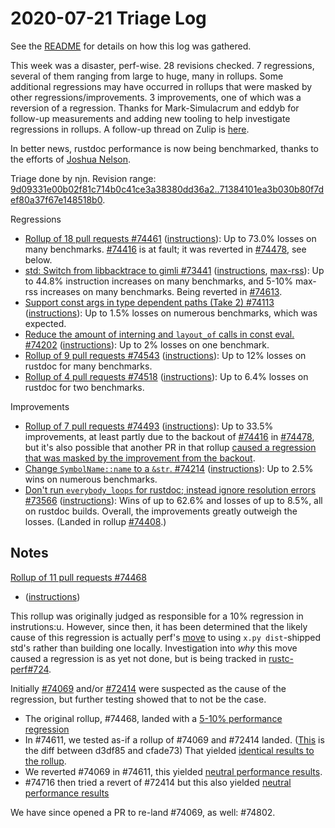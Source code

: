 # 2020-07-21 Triage Log

See the [README](README.md) for details on how this log was gathered.

This week was a disaster, perf-wise. 28 revisions checked. 7
regressions, several of them ranging from large to huge, many in rollups. Some
additional regressions may have occurred in rollups that were masked by other
regressions/improvements. 3 improvements, one of which was a reversion of a
regression. Thanks for Mark-Simulacrum and eddyb for follow-up measurements and
adding new tooling to help investigate regressions in rollups. A follow-up
thread on Zulip is
[here](https://rust-lang.zulipchat.com/#narrow/stream/247081-t-compiler.2Fperformance/topic/Follow-up.20to.20the.20bad.20perf.20triage.20of.202020-07-21).

In better news, rustdoc performance is now being benchmarked, thanks to the
efforts of [Joshua Nelson](https://github.com/rust-lang/rustc-perf/pull/675).

Triage done by njn. Revision range: [9d09331e00b02f81c714b0c41ce3a38380dd36a2..71384101ea3b030b80f7def80a37f67e148518b0](https://perf.rust-lang.org/?start=9d09331e00b02f81c714b0c41ce3a38380dd36a2&end=71384101ea3b030b80f7def80a37f67e148518b0&absolute=false&stat=instructions%3Au).

Regressions
- [Rollup of 18 pull requests #74461](https://github.com/rust-lang/rust/pull/74461#issuecomment-660492867)
  ([instructions](https://perf.rust-lang.org/compare.html?start=39d5a61f2e4e237123837f5162cc275c2fd7e625&end=d3df8512d2c2afc6d2e7d8b5b951dd7f2ad77b02-v1&stat=instructions:u)):
  Up to 73.0% losses on many benchmarks.
  [#74416](https://github.com/rust-lang/rust/pull/74416#issuecomment-660545238)
  is at fault; it was reverted in
  [#74478](https://github.com/rust-lang/rust/pull/74478), see below.
- [std: Switch from libbacktrace to gimli #73441](https://github.com/rust-lang/rust/pull/73441#issuecomment-660881380)
  ([instructions](https://perf.rust-lang.org/compare.html?start=7d31ffc1ac9e9ea356e896e63307168a64501b9d&end=1fa54ad9680cc82e7301f8ed4e9b7402dfd6ce0e&stat=instructions:u),
   [max-rss](https://perf.rust-lang.org/compare.html?start=7d31ffc1ac9e9ea356e896e63307168a64501b9d&end=1fa54ad9680cc82e7301f8ed4e9b7402dfd6ce0e&stat=max-rss)):
  Up to 44.8% instruction increases on many benchmarks, and 5-10% max-rss increases on many benchmarks. Being reverted in [#74613](https://github.com/rust-lang/rust/pull/74613).
- [Support const args in type dependent paths (Take 2) #74113](https://github.com/rust-lang/rust/pull/74113#issuecomment-661470398)
  ([instructions](https://perf.rust-lang.org/compare.html?start=d9e8d6290745a65025a3e082aea72fbe372292c6&end=7e11379f3b4c376fbb9a6c4d44f3286ccc28d149&stat=instructions:u)):
  Up to 1.5% losses on numerous benchmarks, which was expected.
- [Reduce the amount of interning and `layout_of` calls in const eval. #74202](https://github.com/rust-lang/rust/pull/74202#issuecomment-661475728)
  ([instructions](https://perf.rust-lang.org/compare.html?start=4cd0ee9343da86d9770bf0a514a682d240e0dce8&end=125c58caebc67c32ec45ac6c0581b596fd532082&stat=instructions:u)):
  Up to 2% losses on one benchmark.
- [Rollup of 9 pull requests #74543](https://github.com/rust-lang/rust/pull/74543#issuecomment-661507295)
  ([instructions](https://perf.rust-lang.org/compare.html?start=2c21a6f3a8b1c75c444b87fde5116853383b3fbd&end=891e6fee572009ff2be4d4057fb33483610c36a7&stat=instructions:u)):
  Up to 12% losses on rustdoc for many benchmarks.
- [Rollup of 4 pull requests #74518](https://github.com/rust-lang/rust/pull/74518#issuecomment-661498214)
  ([instructions](https://perf.rust-lang.org/compare.html?start=48036804d2bc461b243c5d291b850e44bcca68ef&end=d7f94516345a36ddfcd68cbdf1df835d356795c3&stat=instructions:u)):
  Up to 6.4% losses on rustdoc for two benchmarks.

Improvements
- [Rollup of 7 pull requests #74493](https://github.com/rust-lang/rust/pull/74493#issuecomment-661521298)
  ([instructions](https://perf.rust-lang.org/compare.html?start=1fa54ad9680cc82e7301f8ed4e9b7402dfd6ce0e&end=0701419e96d94e5493c7ebfcecb66511ab0aa778&stat=instructions:u)):
  Up to 33.5% improvements, at least partly due to the backout of
  [#74416](https://github.com/rust-lang/rust/pull/74416) in
  [#74478](https://github.com/rust-lang/rust/pull/74478), but it's also
  possible that another PR in that rollup [caused a regression that was masked
  by the improvement from the backout](https://github.com/rust-lang/rust/pull/74493#issuecomment-661521298).
- [Change `SymbolName::name` to a `&str`. #74214](https://github.com/rust-lang/rust/pull/74214#issuecomment-661459141)
  ([instructions](https://perf.rust-lang.org/compare.html?start=c714eae0e3b4ba263c193d54f6e46bb9a1feb2cc&end=d9e8d6290745a65025a3e082aea72fbe372292c6&stat=instructions:u)):
  Up to 2.5% wins on numerous benchmarks.
- [Don't run `everybody_loops` for rustdoc; instead ignore resolution errors #73566](https://github.com/rust-lang/rust/pull/73566#issuecomment-661484787)
  ([instructions](https://perf.rust-lang.org/compare.html?start=6ee1b62c811a6eb68d6db6dfb91f66a49956749b&end=5c9e5df3a097e094641f16dab501ab1c4da10e9f&stat=instructions:u)):
  Wins of up to 62.6% and losses of up to 8.5%, all on rustdoc builds. Overall,
  the improvements greatly outweigh the losses. (Landed in rollup
  [#74408](https://github.com/rust-lang/rust/pull/74408).)

## Notes

[Rollup of 11 pull requests #74468](https://github.com/rust-lang/rust/pull/74468#issuecomment-661371815)
 * ([instructions](https://perf.rust-lang.org/compare.html?start=d3df8512d2c2afc6d2e7d8b5b951dd7f2ad77b02-v1&end=7d31ffc1ac9e9ea356e896e63307168a64501b9d&stat=instructions:u))

This rollup was originally judged as responsible for a 10% regression in
instrutions:u. However, since then, it has been determined that the likely cause
of this regression is actually perf's
[move](https://github.com/rust-lang/rustc-perf/commit/048360c77a74244ba6e70d9b3f2bcd7779b8129f) to using `x.py dist`-shipped std's
rather than building one locally. Investigation into *why* this move caused a
regression is as yet not done, but is being tracked in [rustc-perf#724](https://github.com/rust-lang/rustc-perf/issues/724).

Initially [#74069](https://github.com/rust-lang/rust/pull/74069) and/or
[#72414](https://github.com/rust-lang/rust/pull/72414) were suspected
as the cause of the regression, but further testing showed that to not be the
case.

 * The original rollup, #74468, landed with a [5-10% performance regression](https://perf.rust-lang.org/compare.html?start=d3df8512d2c2afc6d2e7d8b5b951dd7f2ad77b02-v1&end=7d31ffc1ac9e9ea356e896e63307168a64501b9d&stat=instructions:u)
 * In #74611, we tested as-if a rollup of #74069 and #72414 landed. ([This](https://gist.github.com/Mark-Simulacrum/6893dff239d116947bca647f4f8128c7) is the diff between d3df85 and cfade73) That yielded [identical results to the rollup](https://perf.rust-lang.org/compare.html?start=d3df8512d2c2afc6d2e7d8b5b951dd7f2ad77b02-v1&end=cfade73820883adf654fe34fd6b0b03a99458a51).
 * We reverted #74069 in #74611, this yielded [neutral performance results](https://perf.rust-lang.org/compare.html?start=e8b55a4ad230ebec762fdfc4f241ba98a98560af&end=fcac11993ca055bbdc7683a2f6ed7b88a838fb0f&stat=instructions:u).
 * #74716 then tried a revert of #72414 but this also yielded [neutral performance results](https://perf.rust-lang.org/compare.html?start=900869371e13cead086f4f9809419daa6a63cfaf&end=193b2f77c9463ed7378c20bad843a9031489e215)

We have since opened a PR to re-land #74069, as well: #74802.
